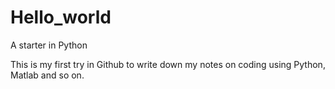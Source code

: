 # Hello_world
A starter in Python

This is my first try in Github to write down my notes on coding using Python, Matlab and so on.
